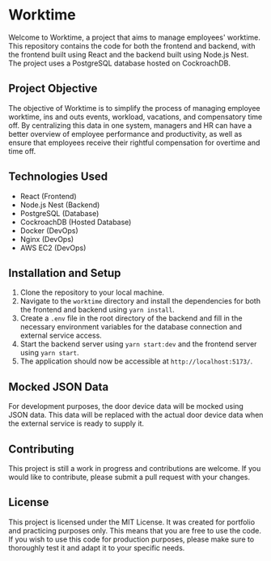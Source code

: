 # Worktime

Welcome to Worktime, a project that aims to manage employees' worktime. This repository contains the code for both the frontend and backend, with the frontend built using React and the backend built using Node.js Nest. The project uses a PostgreSQL database hosted on CockroachDB. 

## Project Objective

The objective of Worktime is to simplify the process of managing employee worktime, ins and outs events, workload, vacations, and compensatory time off. By centralizing this data in one system, managers and HR can have a better overview of employee performance and productivity, as well as ensure that employees receive their rightful compensation for overtime and time off. 

## Technologies Used

- React (Frontend)
- Node.js Nest (Backend)
- PostgreSQL (Database)
- CockroachDB (Hosted Database)
- Docker (DevOps)
- Nginx (DevOps)
- AWS EC2 (DevOps)

## Installation and Setup

1. Clone the repository to your local machine.
2. Navigate to the `worktime` directory and install the dependencies for both the frontend and backend using `yarn install`.
3. Create a `.env` file in the root directory of the backend and fill in the necessary environment variables for the database connection and external service access.
4. Start the backend server using `yarn start:dev` and the frontend server using `yarn start`.
5. The application should now be accessible at `http://localhost:5173/`.

## Mocked JSON Data

For development purposes, the door device data will be mocked using JSON data. This data will be replaced with the actual door device data when the external service is ready to supply it.

## Contributing

This project is still a work in progress and contributions are welcome. If you would like to contribute, please submit a pull request with your changes.

## License

This project is licensed under the MIT License. It was created for portfolio and practicing purposes only. This means that you are free to use the code. If you wish to use this code for production purposes, please make sure to thoroughly test it and adapt it to your specific needs.
